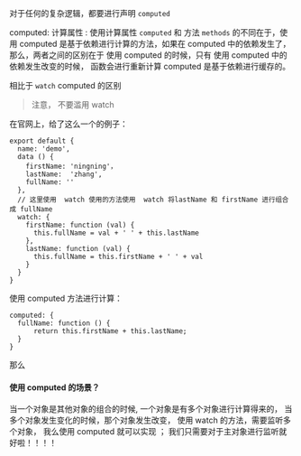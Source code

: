 对于任何的复杂逻辑，都要进行声明 `computed` 

computed: 计算属性 :
使用计算属性 `computed` 和 方法 `methods` 的不同在于，使用 computed 是基于依赖进行计算的方法，如果在 computed 中的依赖发生了，那么，两者之间的区别在于
使用 computed 的时候，只有 使用 computed 中的依赖发生改变的时候， 函数会进行重新计算
computed 是基于依赖进行缓存的。  

相比于 `watch` computed 的区别

> 注意， 不要滥用 watch

在官网上，给了这么一个的例子：
```
export default {
  name: 'demo',
  data () {
    firstName: 'ningning'，
    lastName:  'zhang',
    fullName: ''
  },
  // 这里使用  watch 使用的方法使用  watch 将lastName 和 firstName 进行组合成 fullName
  watch: {
    firstName: function (val) {
      this.fullName = val + ' ' + this.lastName
    },
    lastName: function (val) {
      this.fullName = this.firstName + ' ' + val
    }
  }
}
```
使用 computed 方法进行计算：

```
computed: {
  fullName: function () {
      return this.firstName + this.lastName;
  }
}
```
那么 

#### 使用 computed 的场景？

当一个对象是其他对象的组合的时候, 一个对象是有多个对象进行计算得来的， 当多个对象发生变化的时候，那个对象发生改变， 使用  watch 的方法，需要监听多个对象，
我么使用 computed 就可以实现 ；
我们只需要对于主对象进行监听就好啦！！！！
